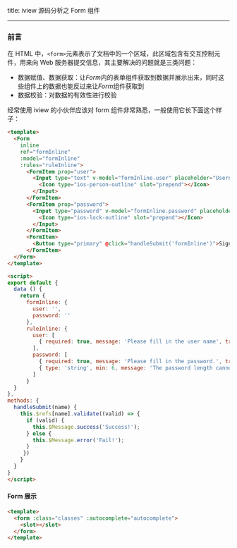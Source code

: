 title: iview 源码分析之 Form 组件

---

### 前言

在 HTML 中，`<form>`元素表示了文档中的一个区域，此区域包含有交互控制元件，用来向 Web 服务器提交信息，其主要解决的问题就是三类问题：

- 数据赋值、数据获取：让*Form*内的表单组件获取到数据并展示出来，同时这些组件上的数据也能反过来让*Form*组件获取到
- 数据校验：对数据的有效性进行校验

经常使用 iview 的小伙伴应该对 form 组件非常熟悉，一般使用它长下面这个样子：

```html
<template>
  <Form
    inline
    ref="formInline"
    :model="formInline"
    :rules="ruleInline">
      <FormItem prop="user">
        <Input type="text" v-model="formInline.user" placeholder="Username">
          <Icon type="ios-person-outline" slot="prepend"></Icon>
        </Input>
      </FormItem>
      <FormItem prop="password">
        <Input type="password" v-model="formInline.password" placeholder="Password">
          <Icon type="ios-lock-outline" slot="prepend"></Icon>
        </Input>
      </FormItem>
      <FormItem>
        <Button type="primary" @click="handleSubmit('formInline')">Signin</Button>
      </FormItem>
  </Form>
</template>

<script>
export default {
  data () {
    return {
      formInline: {
        user: '',
        password: ''
      },
      ruleInline: {
        user: [
          { required: true, message: 'Please fill in the user name', trigger: 'blur' }
        ],
        password: [
          { required: true, message: 'Please fill in the password.', trigger: 'blur' },
          { type: 'string', min: 6, message: 'The password length cannot be less than 6 bits', trigger: 'blur' }
        ]
      }
  }
},
methods: {
  handleSubmit(name) {
    this.$refs[name].validate((valid) => {
      if (valid) {
        this.$Message.success('Success!');
      } else {
        this.$Message.error('Fail!');
      }
     })
    }
  }
}
</script>

```

#### Form 展示

```html
<template>
  <form :class="classes" :autocomplete="autocomplete">
    <slot></slot>
  </form>
</template>
```
